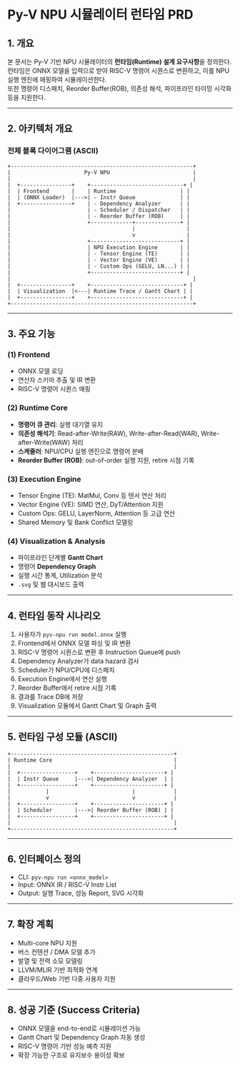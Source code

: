 # Py-V NPU 시뮬레이터 런타임 PRD

## 1. 개요
본 문서는 Py-V 기반 NPU 시뮬레이터의 **런타임(Runtime) 설계 요구사항**을 정의한다.  
런타임은 ONNX 모델을 입력으로 받아 RISC-V 명령어 시퀀스로 변환하고, 이를 NPU 실행 엔진에 매핑하여 시뮬레이션한다.  
또한 명령어 디스패치, Reorder Buffer(ROB), 의존성 해석, 파이프라인 타이밍 시각화 등을 지원한다.

---

## 2. 아키텍처 개요

### 전체 블록 다이어그램 (ASCII)

```
+---------------------------------------------------------+
|                       Py-V NPU                          |
|                                                         |
|  +----------------+    +-----------------------------+ |
|  | Frontend       |    | Runtime                    | |
|  | (ONNX Loader)  |--->| - Instr Queue              | |
|  +----------------+    | - Dependency Analyzer      | |
|                        | - Scheduler / Dispatcher   | |
|                        | - Reorder Buffer (ROB)     | |
|                        +-------------+--------------+ |
|                                      |                |
|                                      v                |
|                        +----------------------------+ |
|                        | NPU Execution Engine       | |
|                        | - Tensor Engine (TE)       | |
|                        | - Vector Engine (VE)       | |
|                        | - Custom Ops (GELU, LN...) | |
|                        +----------------------------+ |
|                                                         |
|  +----------------+    +-----------------------------+ |
|  | Visualization  |<---| Runtime Trace / Gantt Chart | |
|  +----------------+    +-----------------------------+ |
+---------------------------------------------------------+
```

---

## 3. 주요 기능

### (1) Frontend
- ONNX 모델 로딩
- 연산자 스키마 추출 및 IR 변환
- RISC-V 명령어 시퀀스 매핑

### (2) Runtime Core
- **명령어 큐 관리**: 실행 대기열 유지
- **의존성 해석기**: Read-after-Write(RAW), Write-after-Read(WAR), Write-after-Write(WAW) 처리
- **스케줄러**: NPU/CPU 실행 엔진으로 명령어 분배
- **Reorder Buffer (ROB)**: out-of-order 실행 지원, retire 시점 기록

### (3) Execution Engine
- Tensor Engine (TE): MatMul, Conv 등 텐서 연산 처리
- Vector Engine (VE): SIMD 연산, DyT/Attention 지원
- Custom Ops: GELU, LayerNorm, Attention 등 고급 연산
- Shared Memory 및 Bank Conflict 모델링

### (4) Visualization & Analysis
- 파이프라인 단계별 **Gantt Chart**
- 명령어 **Dependency Graph**
- 실행 시간 통계, Utilization 분석
- `.svg` 및 웹 대시보드 출력

---

## 4. 런타임 동작 시나리오

1. 사용자가 `pyv-npu run model.onnx` 실행
2. Frontend에서 ONNX 모델 파싱 및 IR 변환
3. RISC-V 명령어 시퀀스로 변환 후 Instruction Queue에 push
4. Dependency Analyzer가 data hazard 검사
5. Scheduler가 NPU/CPU에 디스패치
6. Execution Engine에서 연산 실행
7. Reorder Buffer에서 retire 시점 기록
8. 결과를 Trace DB에 저장
9. Visualization 모듈에서 Gantt Chart 및 Graph 출력

---

## 5. 런타임 구성 모듈 (ASCII)

```
+---------------------------------------------------+
| Runtime Core                                      |
|                                                   |
|  +-----------------+    +----------------------+ |
|  | Instr Queue     |--->| Dependency Analyzer  | |
|  +-----------------+    +----------------------+ |
|           |                          |            |
|           v                          v            |
|  +-----------------+    +----------------------+ |
|  | Scheduler       |--->| Reorder Buffer (ROB) | |
|  +-----------------+    +----------------------+ |
|                                                   |
+---------------------------------------------------+
```

---

## 6. 인터페이스 정의

- CLI: `pyv-npu run <onnx_model>`
- Input: ONNX IR / RISC-V Instr List
- Output: 실행 Trace, 성능 Report, SVG 시각화

---

## 7. 확장 계획
- Multi-core NPU 지원
- 버스 컨텐션 / DMA 모델 추가
- 발열 및 전력 소모 모델링
- LLVM/MLIR 기반 최적화 연계
- 클라우드/Web 기반 다중 사용자 지원

---

## 8. 성공 기준 (Success Criteria)
- ONNX 모델을 end-to-end로 시뮬레이션 가능
- Gantt Chart 및 Dependency Graph 자동 생성
- RISC-V 명령어 기반 성능 예측 지원
- 확장 가능한 구조로 유지보수 용이성 확보
